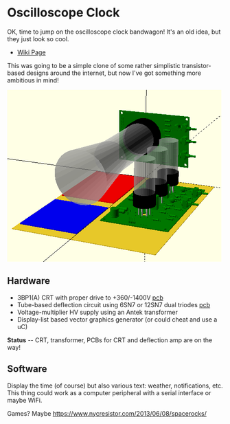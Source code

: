 # Oscilloscope Clock

OK, time to jump on the oscilloscope clock bandwagon!
It's an old idea, but they just look so cool.

* [Wiki Page](http://hertz.bu.edu/~hazen/wiki/en/#!mdwiki/ScopeClock.md)

This was going to be a simple clone of some rather simplistic
transistor-based designs around the internet, but now I've got
something more ambitious in mind!

![3D Preview](pix/3d_pre.jpg)

## Hardware

* 3BP1(A) CRT with proper drive to +360/-1400V [pcb](https://github.com/eshazen/scope-clock/tree/main/hardware/anderson_crt)
* Tube-based deflection circuit using 6SN7 or 12SN7 dual triodes [pcb](https://github.com/eshazen/scope-clock/tree/main/hardware/deflection_amp)
* Voltage-multiplier HV supply using an Antek transformer
* Display-list based vector graphics generator (or could cheat and use a uC)

**Status** -- CRT, transformer, PCBs for CRT and deflection amp are on the way!

## Software

Display the time (of course) but also various text:  weather, notifications, etc.
This thing could work as a computer peripheral with a serial interface or
maybe WiFi.

Games?  Maybe https://www.nycresistor.com/2013/06/08/spacerocks/

